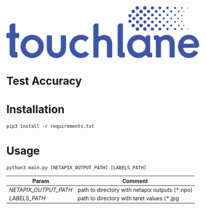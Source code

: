 ![LOGO](https://github.com/touchlane/NetapixTools/blob/master/Assets/logo.svg)

# Test Accuracy

# Installation
```
pip3 install -r requirements.txt
```

# Usage
```
python3 main.py [NETAPIX_OUTPUT_PATH] [LABELS_PATH]
```
| Param | Comment |
| ------------- | ------------- |
| *NETAPIX_OUTPUT_PATH* | path to directory with netapix outputs (\*.npo)|
| *LABELS_PATH* | path to directory with taret values (\*.jpg || \*.txt)|
